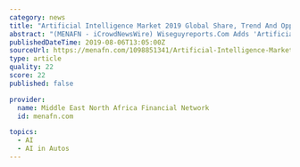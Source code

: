 ```yaml
---
category: news
title: "Artificial Intelligence Market 2019 Global Share, Trend And Opportunities Forecast To 2024"
abstract: "(MENAFN - iCrowdNewsWire) Wiseguyreports.Com Adds 'Artificial Intelligence -Market ... AI safety and explainability with Uber's self-driving car fatality, or questions about authenticity and ..."
publishedDateTime: 2019-08-06T13:05:00Z
sourceUrl: https://menafn.com/1098851341/Artificial-Intelligence-Market-2019-Global-Share-Trend-And-Opportunities-Forecast-To-2024?src=Rss
type: article
quality: 22
score: 22
published: false

provider:
  name: Middle East North Africa Financial Network
  id: menafn.com

topics:
  - AI
  - AI in Autos
---
```

